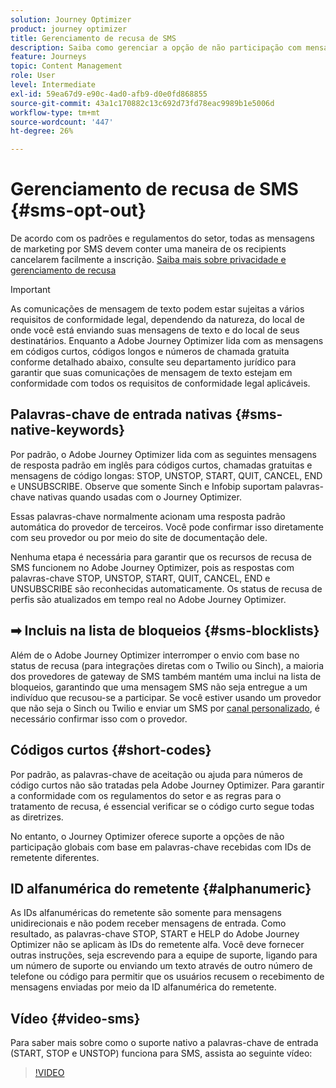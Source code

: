```yaml
---
solution: Journey Optimizer
product: journey optimizer
title: Gerenciamento de recusa de SMS
description: Saiba como gerenciar a opção de não participação com mensagens SMS
feature: Journeys
topic: Content Management
role: User
level: Intermediate
exl-id: 59ea67d9-e90c-4ad0-afb9-d0e0fd868855
source-git-commit: 43a1c170882c13c692d73fd78eac9989b1e5006d
workflow-type: tm+mt
source-wordcount: '447'
ht-degree: 26%

---
```


# Gerenciamento de recusa de SMS {#sms-opt-out}

De acordo com os padrões e regulamentos do setor, todas as mensagens de marketing por SMS devem conter uma maneira de os recipients cancelarem facilmente a inscrição. [Saiba mais sobre privacidade e gerenciamento de recusa](../privacy/opt-out.md)

>[!IMPORTANT]
>
>As comunicações de mensagem de texto podem estar sujeitas a vários requisitos de conformidade legal, dependendo da natureza, do local de onde você está enviando suas mensagens de texto e do local de seus destinatários. Enquanto a Adobe Journey Optimizer lida com as mensagens em códigos curtos, códigos longos e números de chamada gratuita conforme detalhado abaixo, consulte seu departamento jurídico para garantir que suas comunicações de mensagem de texto estejam em conformidade com todos os requisitos de conformidade legal aplicáveis.
>

## Palavras-chave de entrada nativas {#sms-native-keywords}

Por padrão, o Adobe Journey Optimizer lida com as seguintes mensagens de resposta padrão em inglês para códigos curtos, chamadas gratuitas e mensagens de código longas: STOP, UNSTOP, START, QUIT, CANCEL, END e UNSUBSCRIBE. Observe que somente Sinch e Infobip suportam palavras-chave nativas quando usadas com o Journey Optimizer.

Essas palavras-chave normalmente acionam uma resposta padrão automática do provedor de terceiros. Você pode confirmar isso diretamente com seu provedor ou por meio do site de documentação dele.

Nenhuma etapa é necessária para garantir que os recursos de recusa de SMS funcionem no Adobe Journey Optimizer, pois as respostas com palavras-chave STOP, UNSTOP, START, QUIT, CANCEL, END e UNSUBSCRIBE são reconhecidas automaticamente. Os status de recusa de perfis são atualizados em tempo real no Adobe Journey Optimizer.


## ➡ Incluis na lista de bloqueios {#sms-blocklists}

Além de o Adobe Journey Optimizer interromper o envio com base no status de recusa (para integrações diretas com o Twilio ou Sinch), a maioria dos provedores de gateway de SMS também mantém uma inclui na lista de bloqueios, garantindo que uma mensagem SMS não seja entregue a um indivíduo que recusou-se a participar. Se você estiver usando um provedor que não seja o Sinch ou Twilio e enviar um SMS por [canal personalizado](../building-journeys/using-custom-actions.md), é necessário confirmar isso com o provedor.


## Códigos curtos {#short-codes}

Por padrão, as palavras-chave de aceitação ou ajuda para números de código curtos não são tratadas pela Adobe Journey Optimizer. Para garantir a conformidade com os regulamentos do setor e as regras para o tratamento de recusa, é essencial verificar se o código curto segue todas as diretrizes.

No entanto, o Journey Optimizer oferece suporte a opções de não participação globais com base em palavras-chave recebidas com IDs de remetente diferentes.

## ID alfanumérica do remetente {#alphanumeric}

As IDs alfanuméricas do remetente são somente para mensagens unidirecionais e não podem receber mensagens de entrada. Como resultado, as palavras-chave STOP, START e HELP do Adobe Journey Optimizer não se aplicam às IDs do remetente alfa. Você deve fornecer outras instruções, seja escrevendo para a equipe de suporte, ligando para um número de suporte ou enviando um texto através de outro número de telefone ou código para permitir que os usuários recusem o recebimento de mensagens enviadas por meio da ID alfanumérica do remetente.

## Vídeo {#video-sms}

Para saber mais sobre como o suporte nativo a palavras-chave de entrada (START, STOP e UNSTOP) funciona para SMS, assista ao seguinte vídeo:

>[!VIDEO](https://video.tv.adobe.com/v/344026?quality=12)
